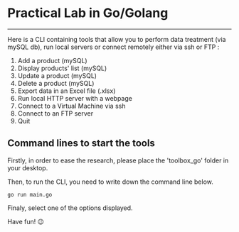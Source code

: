 # Practical Lab in Go/Golang

-----

Here is a CLI containing tools that allow you to perform data treatment (via mySQL db), run local servers or connect remotely either via ssh or FTP :

1. Add a product (mySQL)
2. Display products' list (mySQL)
3. Update a product (mySQL)
4. Delete a product (mySQL)
5. Export data in an Excel file (.xlsx)
6. Run local HTTP server with a webpage
7. Connect to a Virtual Machine via ssh
8. Connect to an FTP server
9. Quit




## Command lines to start the tools
Firstly, in order to ease the research, please place the 'toolbox_go' folder in your desktop.

Then, to run the CLI, you need to write down the command line below.
```
go run main.go
```

Finaly, select one of the options displayed.

Have fun! 😉
